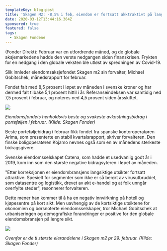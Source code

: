 ```yaml
---
templateKey: blog-post
title: 'Skagen M2: -8,5% i feb, eiendom er fortsatt akktraktivt på lang sikt'
date: 2020-03-12T13:44:16.364Z
sponsored: true
featured: false
tags:
  - Skagen Fondene
---
```

(Fonder Direkt): Februar var en utfordrende måned, og de globale aksjemarkedene hadde den verste nedgangen siden finanskrisen. Frykten for en nedgang i den globale veksten ble utløst av spredningen av Covid-19.



Slik innleder eiendomsaksjefondet Skagen m2 sin forvalter, Michael Gobitschek, månedsrapport for februar.



Fondet falt med 8,5 prosent i løpet av måneden i svenske kroner og har dermed falt tilbake 5,1 prosent hittil i år. Referanseindeksen var samtidig ned 7,5 prosent i februar, og noteres ned 4,5 prosent siden årsskiftet.

![](/img/m2.png)

_Eiendomsfondets henholdsvis beste og svakeste avkastningsbidrag i porteføljen i februar. (Kilde: Skagen Fonder)_



Beste porteføljebidrag i februar fikk fondet fra spanske kontoroperatøren Arima, som presenterte en stabil kvartalsrapport, skriver forvalteren. Den finske boligoperatøren Kojamo nevnes også som en av månedens sterkeste bidragsgivere.



Svenske eiendomsselskapet Catena, som hadde et usedvanlig godt år i 2019, kom inn som den største negative bidragsyteren i løpet av måneden.



"Etter korreksjonen er eiendombransjens langsiktige utsikter fortsatt attraktive. Spesielt for segmenter som ikke er så berørt av virusutbruddet, som datasentre og logistikk, drevet av økt e-handel og at folk unngår overfylte steder", resonnerer forvalteren.



Dette mener han kommer til å ha en negativ innvirkning på hotell og kjøpesentre på kort sikt. Men uavhengig av de kortsiktige utsiktene for økonomien og børsnoterte eiendomsselskaper, tror Michael Gobitschek at urbaniseringen og demografiske forandringer er positive for den globale eiendomsbransjen på lengre sikt.

![](/img/m22.png)

_Ovenfor er de ti største eierandelene i Skagen m2 pr 29. februar. (Kilde: Skagen Fonder)_
